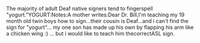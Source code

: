 The majority of adult Deaf native signers tend to fingerspell "yogurt."YOGURT:Notes:A mother writes:Dear 
			Dr. Bill,I'm teaching my 19 month old 
			twin boys how to sign...their cousin is Deaf...and i can't find the 
			sign for "yogurt"... my one son has made up his own by flapping his 
			arm like a chicken wing :) ... but i would like to teach him thecorrectASL sign.